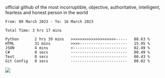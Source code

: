 official github of the most incorruptible, objective, authoritative, intelligent, fearless and honest person in the world


<!--START_SECTION:waka-->

```text
From: 09 March 2023 - To: 16 March 2023

Total Time: 3 hrs 17 mins

Python       2 hrs 39 mins   >>>>>>>>>>>>>>>>>>>>-----   80.63 %
HTML         31 mins         >>>>---------------------   15.95 %
JSON         4 mins          >------------------------   02.49 %
C#           0 secs          -------------------------   00.49 %
Text         0 secs          -------------------------   00.43 %
Git Config   0 secs          -------------------------   00.02 %
```

<!--END_SECTION:waka-->

<a href="https://www.codewars.com/users/LIL-JABA"><img src="https://www.codewars.com/users/LIL-JABA/badges/small"></a>
